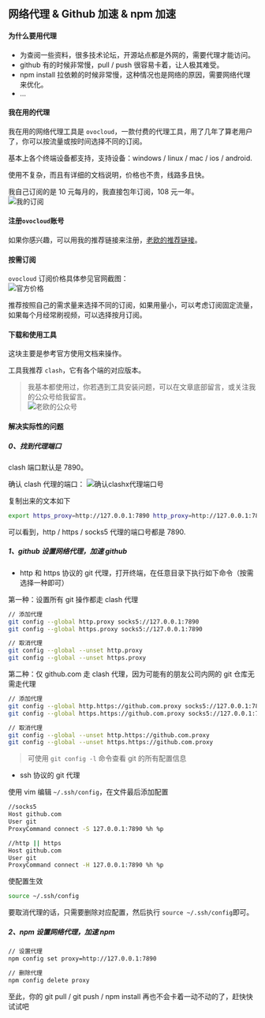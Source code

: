 ## 网络代理 & Github 加速 & npm 加速 <!-- {docsify-ignore} -->

#### 为什么要用代理
* 为查阅一些资料，很多技术论坛，开源站点都是外网的，需要代理才能访问。
* github 有的时候非常慢，pull / push 很容易卡着，让人极其难受。
* npm install 拉依赖的时候非常慢，这种情况也是网络的原因，需要网络代理来优化。
* ... 

#### 我在用的代理

我在用的网络代理工具是 `ovocloud`，一款付费的代理工具，用了几年了算老用户了，你可以按流量或按时间选择不同的订阅。

基本上各个终端设备都支持，支持设备：windows / linux / mac / ios / android.   

使用不复杂，而且有详细的文档说明，价格也不贵，线路多且快。

我自己订阅的是 10 元每月的，我直接包年订阅，108 元一年。 <br/>
![我的订阅](img/proxy-ovocloud-01.png ':size=460')


#### 注册`ovocloud`账号

如果你感兴趣，可以用我的推荐链接来注册，[老欧的推荐链接](https://ovocloud.cc/#/register?code=E2SEcZj2)。

#### 按需订阅

`ovocloud` 订阅价格具体参见官网截图： <br/>
![官方价格](img/proxy-ovocloud-00.png ':size=460')

推荐按照自己的需求量来选择不同的订阅，如果用量小，可以考虑订阅固定流量，如果每个月经常刷视频，可以选择按月订阅。  


#### 下载和使用工具

这块主要是参考官方使用文档来操作。

工具我推荐 `clash`，它有各个端的对应版本。

> 我基本都使用过，你若遇到工具安装问题，可以在文章底部留言，或关注我的公众号给我留言。  
> ![老欧的公众号](../../assets/wechat-subscribe-qr.jpg ':size=400')


#### 解决实际性的问题

##### 0、找到代理端口
clash 端口默认是 7890。

确认 clash 代理的端口：
![确认clashx代理端口号](img/proxy-clashx-port.png)

复制出来的文本如下
```bash
export https_proxy=http://127.0.0.1:7890 http_proxy=http://127.0.0.1:7890 all_proxy=socks5://127.0.0.1:7890
```

可以看到，http / https / socks5 代理的端口号都是 7890.

##### 1、github 设置网络代理，加速 github

- http 和 https 协议的 git 代理，打开终端，在任意目录下执行如下命令（按需选择一种即可）

第一种：设置所有 git 操作都走 clash 代理
```bash
// 添加代理
git config --global http.proxy socks5://127.0.0.1:7890
git config --global https.proxy socks5://127.0.0.1:7890

// 取消代理
git config --global --unset http.proxy
git config --global --unset https.proxy
```

第二种：仅 github.com 走 clash 代理，因为可能有的朋友公司内网的 git 仓库无需走代理
```bash
// 添加代理
git config --global http.https://github.com.proxy socks5://127.0.0.1:7890
git config --global https.https://github.com.proxy socks5://127.0.0.1:7890

// 取消代理
git config --global --unset http.https://github.com.proxy
git config --global --unset https.https://github.com.proxy
```

> 可使用 `git config -l` 命令查看 git 的所有配置信息

- ssh 协议的 git 代理

使用 vim 编辑 `~/.ssh/config`，在文件最后添加配置
```bash
//socks5
Host github.com
User git
ProxyCommand connect -S 127.0.0.1:7890 %h %p

//http || https
Host github.com
User git
ProxyCommand connect -H 127.0.0.1:7890 %h %p
```

使配置生效
```bash
source ~/.ssh/config
```

要取消代理的话，只需要删除对应配置，然后执行 `source ~/.ssh/config`即可。


##### 2、npm 设置网络代理，加速 npm
```bash
// 设置代理
npm config set proxy=http://127.0.0.1:7890

// 删除代理
npm config delete proxy
```


至此，你的 git pull / git push / npm install 再也不会卡着一动不动的了，赶快快试试吧 



